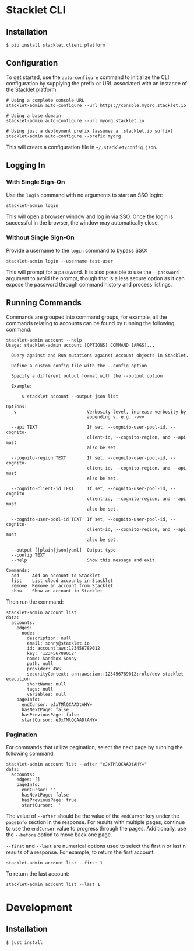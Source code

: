 # Stacklet CLI

## Installation

```
$ pip install stacklet.client.platform
```

## Configuration

To get started, use the `auto-configure` command to initialize the CLI configuration
by supplying the prefix or URL associated with an instance of the Stacklet platform:

```
# Using a complete console URL
stacklet-admin auto-configure --url https://console.myorg.stacklet.io

# Using a base domain
stacklet-admin auto-configure --url myorg.stacklet.io

# Using just a deployment prefix (assumes a .stacklet.io suffix)
stacklet-admin auto-configure --prefix myorg
```

This will create a configuration file in `~/.stacklet/config.json`.

## Logging In

### With Single Sign-On

Use the `login` command with no arguments to start an SSO login:

```
stacklet-admin login
```

This will open a browser window and log in via SSO. Once the login is successful in the browser,
the window may automatically close.

### Without Single Sign-On

Provide a username to the `login` command to bypass SSO:

```
stacklet-admin login --username test-user
```

This will prompt for a password. It is also possible to use the `--password` argument
to avoid the prompt, though that is a less secure option as it can expose the password
through command history and process listings.

## Running Commands

Commands are grouped into command groups, for example, all the commands relating to accounts can be
found by running the following command:

```
stacklet-admin account --help
Usage: stacklet-admin account [OPTIONS] COMMAND [ARGS]...

  Query against and Run mutations against Account objects in Stacklet.

  Define a custom config file with the --config option

  Specify a different output format with the --output option

  Example:

      $ stacklet account --output json list

Options:
  -v                           Verbosity level, increase verbosity by
                               appending v, e.g. -vvv

  --api TEXT                   If set, --cognito-user-pool-id, --cognito-
                               client-id, --cognito-region, and --api must
                               also be set.

  --cognito-region TEXT        If set, --cognito-user-pool-id, --cognito-
                               client-id, --cognito-region, and --api must
                               also be set.

  --cognito-client-id TEXT     If set, --cognito-user-pool-id, --cognito-
                               client-id, --cognito-region, and --api must
                               also be set.

  --cognito-user-pool-id TEXT  If set, --cognito-user-pool-id, --cognito-
                               client-id, --cognito-region, and --api must
                               also be set.

  --output [|plain|json|yaml]  Output type
  --config TEXT
  --help                       Show this message and exit.

Commands:
  add     Add an account to Stacklet
  list    List cloud accounts in Stacklet
  remove  Remove an account from Stacklet
  show    Show an account in Stacklet
```

Then run the command:

```
stacklet-admin account list
data:
  accounts:
    edges:
    - node:
        description: null
        email: sonny@stacklet.io
        id: account:aws:123456789012
        key: '123456789012'
        name: Sandbox Sonny
        path: null
        provider: AWS
        securityContext: arn:aws:iam::123456789012:role/dev-stacklet-execution
        shortName: null
        tags: null
        variables: null
    pageInfo:
      endCursor: eJxTMlQCAADtAHY=
      hasNextPage: false
      hasPreviousPage: false
      startCursor: eJxTMlQCAADtAHY=
```

### Pagination

For commands that utilize pagination, select the next page by running the following command:

```
stacklet-admin account list --after "eJxTMlQCAADtAHY="
data:
  accounts:
    edges: []
    pageInfo:
      endCursor: ''
      hasNextPage: false
      hasPreviousPage: true
      startCursor: ''
```

The value of `--after` should be the value of the `endCursor` key under the `pageInfo` section in
the response. For results with multiple pages, continue to use the `endCursor` value to progress
through the pages. Additionally, use the `--before` option to move back one page.

`--first` and `--last` are numerical options used to select the first n or last n results of a
response. For example, to return the first account:

```
stacklet-admin account list --first 1
```

To return the last account:

```
stacklet-admin account list --last 1
```

# Development

## Installation

```
$ just install
```
